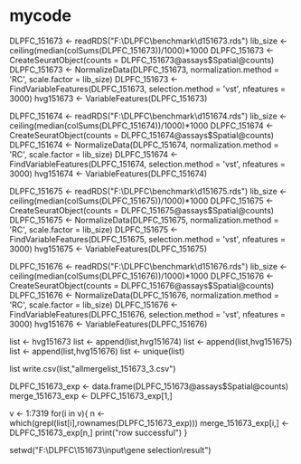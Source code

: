 # mycode
DLPFC_151673 <- readRDS("F:\\DLPFC\\benchmark\\d151673.rds")
lib_size <-  ceiling(median(colSums(DLPFC_151673))/1000)*1000
DLPFC_151673 <- CreateSeuratObject(counts = DLPFC_151673@assays$Spatial@counts)
DLPFC_151673 <- NormalizeData(DLPFC_151673, normalization.method = 'RC', scale.factor = lib_size)
DLPFC_151673 <- FindVariableFeatures(DLPFC_151673, selection.method = 'vst', nfeatures = 3000)
hvg151673 <- VariableFeatures(DLPFC_151673)

DLPFC_151674 <- readRDS("F:\\DLPFC\\benchmark\\d151674.rds")
lib_size <-  ceiling(median(colSums(DLPFC_151674))/1000)*1000
DLPFC_151674 <- CreateSeuratObject(counts = DLPFC_151674@assays$Spatial@counts)
DLPFC_151674 <- NormalizeData(DLPFC_151674, normalization.method = 'RC', scale.factor = lib_size)
DLPFC_151674 <- FindVariableFeatures(DLPFC_151674, selection.method = 'vst', nfeatures = 3000)
hvg151674 <- VariableFeatures(DLPFC_151674)

DLPFC_151675 <- readRDS("F:\\DLPFC\\benchmark\\d151675.rds")
lib_size <-  ceiling(median(colSums(DLPFC_151675))/1000)*1000
DLPFC_151675 <- CreateSeuratObject(counts = DLPFC_151675@assays$Spatial@counts)
DLPFC_151675 <- NormalizeData(DLPFC_151675, normalization.method = 'RC', scale.factor = lib_size)
DLPFC_151675 <- FindVariableFeatures(DLPFC_151675, selection.method = 'vst', nfeatures = 3000)
hvg151675 <- VariableFeatures(DLPFC_151675)

DLPFC_151676 <- readRDS("F:\\DLPFC\\benchmark\\d151676.rds")
lib_size <-  ceiling(median(colSums(DLPFC_151676))/1000)*1000
DLPFC_151676 <- CreateSeuratObject(counts = DLPFC_151676@assays$Spatial@counts)
DLPFC_151676 <- NormalizeData(DLPFC_151676, normalization.method = 'RC', scale.factor = lib_size)
DLPFC_151676 <- FindVariableFeatures(DLPFC_151676, selection.method = 'vst', nfeatures = 3000)
hvg151676 <- VariableFeatures(DLPFC_151676)

list <- hvg151673
list <- append(list,hvg151674)
list <- append(list,hvg151675)
list <- append(list,hvg151676)
list <- unique(list)

list
write.csv(list,"allmergelist_151673_3.csv")

DLPFC_151673_exp <- data.frame(DLPFC_151673@assays$Spatial@counts)
merge_151673_exp <- DLPFC_151673_exp[1,]

v <- 1:7319
for(i in v){
  n <- which(grepl(list[i],rownames(DLPFC_151673_exp)))
  merge_151673_exp[i,] <- DLPFC_151673_exp[n,]
  print("row successful")
}

setwd("F:\\DLPFC\\151673\\input\\gene selection\\result")

